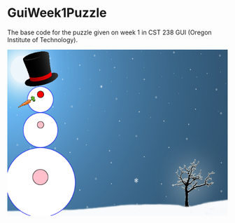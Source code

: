 # GuiWeek1Puzzle
The base code for the puzzle given on week 1 in CST 238 GUI (Oregon Institute of Technology).

![Alt text](/img/sample_snowman.PNG)
